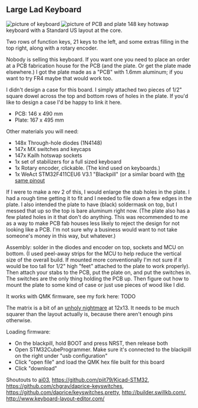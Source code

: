 ## Large Lad Keyboard

![picture of keyboard](https://i.imgur.com/CQWAD2X.jpg)
![picture of PCB and plate](https://i.imgur.com/Z27w4RX.jpg)
148 key hotswap keyboard with a Standard US layout at the core. 

Two rows of function keys, 21 keys to the left, and some extras filling in the top right, along with a rotary encoder.

Nobody is selling this keyboard. If you want one you need to place an order at a PCB fabrication house for the PCB (and the plate. Or get the plate made elsewhere.) I got the plate made as a "PCB" with 1.6mm aluminum; if you want to try FR4 maybe that would work too.

I didn't design a case for this board. I simply attached two pieces of 1/2" square dowel across the top and bottom rows of holes in the plate. If you'd like to design a case I'd be happy to link it here.

* PCB: 146 x 490 mm
* Plate: 167 x 495 mm

Other materials you will need:

* 148x Through-hole diodes (1N4148)
* 147x MX switches and keycaps
* 147x Kailh hotswap sockets
* 1x set of stabilizers for a full sized keyboard
* 1x Rotary encoder, clickable. (The kind used on keyboards.)
* 1x WeAct STM32F411CEU6 V3.1 "Blackpill" (or a similar board with [the same pinout](/blackpill.png)

If I were to make a rev 2 of this, I would enlarge the stab holes in the plate. I had a rough time getting it to fit and I needed to file down a few edges in the plate. I also intended the plate to have (black) soldermask on top, but I messed that up so the top is bare aluminum right now. (The plate also has a few plated holes in it that don't do anything. This was recommended to me as a way to make PCB fab houses less likely to reject the design for not looking like a PCB. I'm not sure why a business would want to not take someone's money in this way, but whatever.)

Assembly: solder in the diodes and encoder on top, sockets and MCU on bottom. (I used peel-away strips for the MCU to help reduce the vertical size of the overall build. If mounted more conventionally I'm not sure if it would be too tall for 1/2" high "feet" attached to the plate to work properly). Then attach your stabs to the PCB, put the plate on, and put the switches in. The switches are the only thing holding the PCB up. Then figure out how to mount the plate to some kind of case or just use pieces of wood like I did.

It works with QMK firmware, see my fork here: TODO

The matrix is a bit of an [unholy nightmare](/keyboard-layout-colors.png) at 12x13. It needs to be much squarer than the layout actually is, because there aren't enough pins otherwise.

Loading firmware: 
* On the blackpill, hold BOOT and press NRST, then release both
* Open STM32CubeProgrammer. Make sure it's connected to the blackpill on the right under "usb configuration"
* Click "open file" and load the QMK hex file built for this board
* Click "download"

Shoutouts to [ai03](https://wiki.ai03.com/books/pcb-design/page/pcb-guide-part-1---preparations), https://github.com/piit79/Kicad-STM32, https://github.com/chgray/daprice-keyswitches, https://github.com/daprice/keyswitches.pretty, http://builder.swillkb.com/, http://www.keyboard-layout-editor.com/
